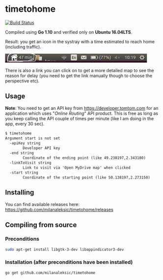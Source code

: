 # timetohome

[![Build Status](https://semaphoreci.com/api/v1/milanaleksic/timetohome/branches/master/badge.svg)](https://semaphoreci.com/milanaleksic/timetohome)

Compiled using **Go 1.10** and verified only on **Ubuntu 16.04LTS**.

Result: you get an icon in the systray with a time estimated to reach home (including traffic). 

![](screenshot.png)

There is also a link you can click on to get a more detailed map to see the reason for delay 
(you need to get the link manually though to choose the perspective etc).

## Usage

**Note**: You need to get an API key from https://developer.tomtom.com for an application
which uses "*Online Routing*" API product. This is free as long as you keep calling the API
couple of times per minute (like I am doing in the app, every 30 sec).

```
$ timetohome 
Argument start is not set
  -apiKey string
        Developer API key
  -end string
        Coordinate of the ending point (like 49.238197,2.343180)
  -linkToVisit string
        Link to visit via 'Open MyDrive map' when clicked
  -start string
        Coordinate of the starting point (like 50.138197,2.273150)
```

## Installing

You can find available releases here: https://github.com/milanaleksic/timetohome/releases

## Compiling from source

### Preconditions 

```bash
sudo apt-get install libgtk-3-dev libappindicator3-dev
```

### Installation (after preconditions have been installed)

```
go get github.com/milanaleksic/timetohome
```


